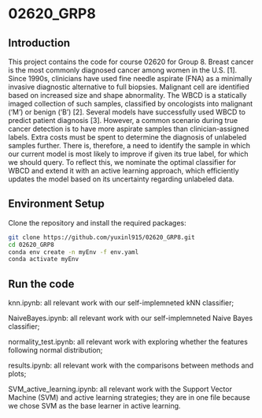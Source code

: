 # 02620_GRP8
## Introduction
This project contains the code for course 02620 for Group 8. Breast cancer is the most commonly diagnosed cancer among women in the U.S. [1]. Since 1990s, clinicians have used fine needle aspirate (FNA) as a minimally invasive diagnostic alternative to full biopsies. Malignant cell are identified based on increased size and shape abnormality. The WBCD is a statically imaged collection of such samples, classified by oncologists into malignant (‘M’) or benign (‘B’) [2]. Several models have successfully used WBCD to predict patient diagnosis [3]. However, a common scenario during true cancer detection is to have more aspirate samples than clinician-assigned labels. Extra costs must be spent to determine the diagnosis of unlabeled samples further. There is, therefore, a need to identify the sample in which our current model is most likely to
improve if given its true label, for which we should query. To reflect this, we nominate the optimal classifier for WBCD and extend it with an active learning approach, which efficiently updates the model based on its uncertainty regarding unlabeled data.

## Environment Setup
Clone the repository and install the required packages:
```bash
git clone https://github.com/yuxinl915/02620_GRP8.git
cd 02620_GRP8
conda env create -n myEnv -f env.yaml
conda activate myEnv
```

## Run the code
knn.ipynb: all relevant work with our self-implemneted kNN classifier;

NaiveBayes.ipynb: all relevant work with our self-implemneted Naive Bayes classifier;

normality_test.ipynb: all relevant work with exploring whether the features following normal distribution;

results.ipynb: all relevant work with the comparisons between methods and plots;

SVM_active_learning.ipynb: all relevant work with the Support Vector Machine (SVM) and active learning strategies; they are in one file because we chose SVM as the base learner in active learning.
